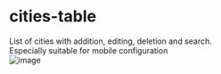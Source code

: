 # cities-table
List of cities with addition, editing, deletion and search. <br>
Especially suitable for mobile configuration<br>
![image](https://github.com/user-attachments/assets/bac34a11-31e4-4e21-a913-4a26a085421e)
